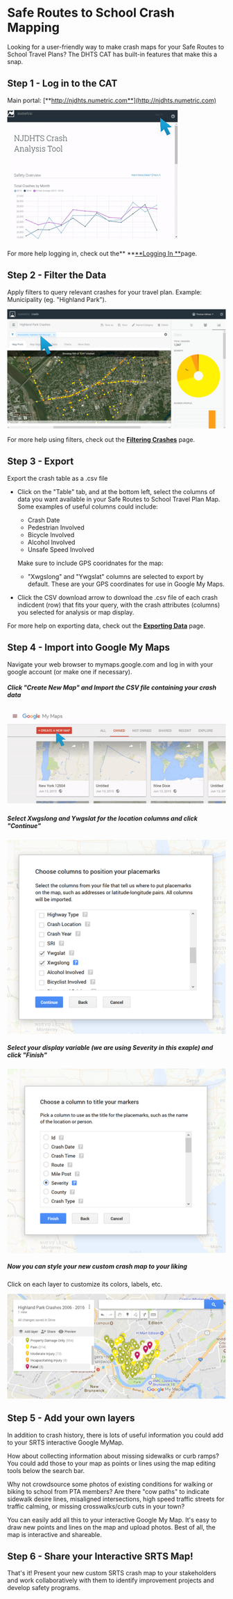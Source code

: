 # Safe Routes to School Crash Mapping

Looking for a user-friendly way to make crash maps for your Safe Routes to School Travel Plans? The DHTS CAT has built-in features that make this a snap.

## Step 1 - Log in to the CAT

Main portal: [**http://njdhts.numetric.com**](http://njdhts.numetric.com)

![](/assets/ezgif.com-optimize%284%29.gif)

For more help logging in, check out the** **[**Logging In **](/chapter1/logging-in.md)page.

## Step 2 - Filter the Data

Apply filters to query relevant crashes for your travel plan. Example: Municipality \(eg. "Highland Park"\).

![](/assets/srts_filter_arrow.png)

For more help using filters, check out the [**Filtering Crashes**](/chapter1/filtering-crashes.md) page.

## Step 3 - Export

Export the crash table as a .csv file

* Click on the "Table" tab, and at the bottom left, select the columns of data you want available in your Safe Routes to School Travel Plan Map. Some examples of useful columns could include:

  * Crash Date
  * Pedestrian Involved
  * Bicycle Involved
  * Alcohol Involved
  * Unsafe Speed Involved

  Make sure to include GPS cooridnates for the map:

  * "Xwgslong" and "Ywgslat" columns are selected to export by default. These are your GPS coordinates for use in Google My Maps.

* Click the CSV download arrow to download the .csv file of each crash indicdent \(row\) that fits your query, with the crash attributes \(columns\) you selected for analysis or map display.

For more help on exporting data, check out the [**Exporting Data**](/chapter1/exporting-data.md) page.

## Step 4 - Import into Google My Maps

Navigate your web browser to mymaps.google.com and log in with your google account \(or make one if necessary\).

##### Click "Create New Map" and Import the CSV file containing your crash data

##### ![](/assets/google_map_upload.gif)

##### Select Xwgslong and Ywgslat for the location columns and click "Continue"

![](/assets/google_map_coordinates.png)

##### Select your display variable \(we are using Severity in this exaple\) and click "Finish"

![](/assets/google_map_categories.png)

##### Now you can style your new custom crash map to your liking

Click on each layer to customize its colors, labels, etc.

![](/assets/google_map_finished2.png)

## Step 5 - Add your own layers

In addition to crash history, there is lots of useful information you could add to your SRTS interactive Google MyMap.

How about collecting information about missing sidewalks or curb ramps? You could add those to your map as points or lines using the map editing tools below the search bar.

Why not crowdsource some photos of existing conditions for walking or biking to school from PTA members? Are there "cow paths" to indicate sidewalk desire lines, misaligned intersections, high speed traffic streets for traffic calming, or missing crosswalks/curb cuts in your town?

You can easily add all this to your interactive Google My Map. It's easy to draw new points and lines on the map and upload photos. Best of all, the map is interactive and shareable.

## Step 6 - Share your Interactive SRTS Map!

That's it! Present your new custom SRTS crash map to your stakeholders and work collaboratively with them to identify improvement projects and develop safety programs.

